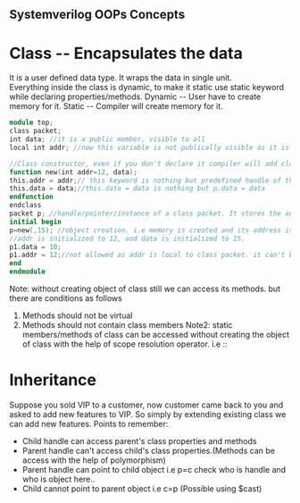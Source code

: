 ## Systemverilog OOPs Concepts
# Class -- Encapsulates the data
It is a user defined data type. It wraps the data in single unit.  
Everything inside the class is dynamic, to make it static use static keyword while declaring properties/methods. 
Dynamic -- User have to create memory for it. 
Static -- Compiler will create memory for it. 
```verilog
module top;
class packet;
int data; //it is a public member, visible to all
local int addr; //now this variable is not publically visible as it is declared as local. Even this class handle cannot acces this variable.

//Class constructor, even if you don't declare it compiler will add class constructor. It is used to create the object of class. 
function new(int addr=12, data);
this.addr = addr;// this keyword is nothing but predefined handle of the class. To access the class members within the class we use this keyword  
this.data = data;//this.data = data is nothing but p.data = data
endfunction
endclass
packet p; //handle/pointer/instance of a class packet. It stores the address of object.
initial begin
p=new(,15); //object creation. i.e memory is created and its address is stored inside p, and all the members are initialized to their defalut value
//addr is initialized to 12, and data is initialized to 15.
p1.data = 10;
p1.addr = 12;//not allowed as addr is local to class packet. it can't be accessed outside of class.
end
endmodule
```
Note: without creating object of class still we can access its methods. but there are conditions as follows
1. Methods should not be virtual
2. Methods should not contain class members
Note2: static members/methods of class can be accessed without creating the object of class with the help of scope resolution operator. i.e ::

# Inheritance 
Suppose you sold VIP to a customer, now customer came back to you and asked to add new features to VIP. So simply by extending existing class 
we can add new features.
Points to remember:
  - Child handle can access parent's class properties and methods
  - Parent handle can't access child's class properties.(Methods can be access with the help of polymorphism)
  - Parent handle can point to child object i.e p=c check who is handle and who is object here..
  - Child cannot point to parent object i.e c=p (Possible using $cast)
